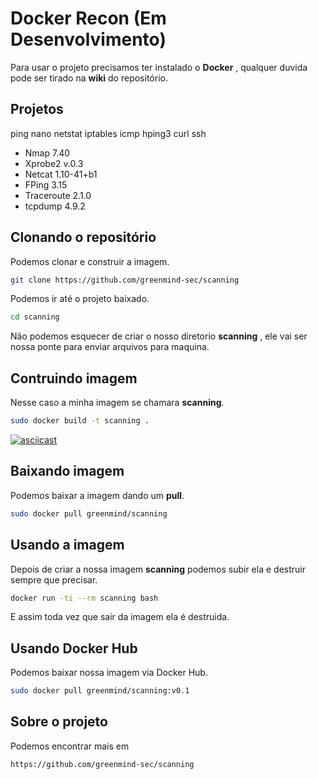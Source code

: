 # Docker Recon (Em Desenvolvimento)
Para usar o projeto precisamos ter instalado o **Docker** , qualquer duvida pode ser tirado na **wiki** do repositório.

## Projetos

ping
nano
netstat
iptables
icmp
hping3
curl
ssh


- Nmap 7.40
- Xprobe2 v.0.3
- Netcat 1.10-41+b1
- FPing 3.15
- Traceroute 2.1.0
- tcpdump 4.9.2


## Clonando o repositório
Podemos clonar e construir a imagem.
```sh
git clone https://github.com/greenmind-sec/scanning
```

Podemos ir até o projeto baixado.
```sh
cd scanning
```

Não podemos esquecer de criar o nosso diretorio **scanning** , ele vai ser nossa ponte para enviar arquivos para maquina.

## Contruindo imagem
Nesse caso a minha imagem se chamara **scanning**.
```sh
sudo docker build -t scanning .
```

[![asciicast](https://asciinema.org/a/146170.png)](https://asciinema.org/a/146170)

## Baixando imagem
Podemos baixar a imagem dando um **pull**.
```sh
sudo docker pull greenmind/scanning
```

## Usando a imagem
Depois de criar a nossa imagem **scanning** podemos subir ela e destruir sempre que precisar.
```sh
docker run -ti --rm scanning bash
```

E assim toda vez que sair da imagem ela é destruida.

## Usando Docker Hub
Podemos baixar nossa imagem via Docker Hub.
```sh
sudo docker pull greenmind/scanning:v0.1
```

## Sobre o projeto
Podemos encontrar mais em
```sh
https://github.com/greenmind-sec/scanning
```
